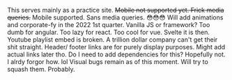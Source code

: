 This serves mainly as a practice site.
~~Mobile not supported yet. Frick media queries.~~ Mobile supported. Sans media queries. 😳😳😳
Will add animations and corporate-fy in the 2022 1st quarter.
Vanilla JS or framework? Too dumb for angular. Too lazy for react. Too cool for vue. Svelte it is then.
Youtube playlist embed is broken. A trillion dollar company can't get their shit straight.
Header/ footer links are for purely display purposes. Might add actual links later tho.
Do I need to add dependencies for this? Hopefully not. I alrdy forgor how. lol
Visual bugs remain as of this moment. Will try to squash them. Probably.